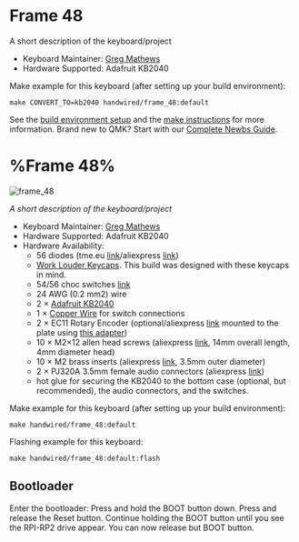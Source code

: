 # Frame 48



A short description of the keyboard/project

* Keyboard Maintainer: [Greg Mathews](https://github.com/gregsqueeb)
* Hardware Supported: Adafruit KB2040

Make example for this keyboard (after setting up your build environment):

    make CONVERT_TO=kb2040 handwired/frame_48:default

See the [build environment setup](https://docs.qmk.fm/#/getting_started_build_tools) and the [make instructions](https://docs.qmk.fm/#/getting_started_make_guide) for more information. Brand new to QMK? Start with our [Complete Newbs Guide](https://docs.qmk.fm/#/newbs).



# %Frame 48%

![frame_48](https://via.placeholder.com/150)

*A short description of the keyboard/project*

* Keyboard Maintainer: [Greg Mathews](https://github.com/gregsqueeb)
* Hardware Supported: Adafruit KB2040
* Hardware Availability:
  * 56 diodes (tme.eu [link](https://www.tme.eu/ro/en/details/1n4148-dio/tht-universal-diodes/diotec-semiconductor/1n4148/)/aliexpress [link](https://www.aliexpress.com/item/32729204179.html))
  * [Work Louder Keycaps](https://worklouder.cc/shop/wrk-legend/). This build was designed with these keycaps in mind.
  * 54/56 choc switches [link](https://mechanicalkeyboards.com/shop/index.php?l=product_detail&p=6337)
  * 24 AWG (0.2 mm2) wire
  * 2 × [Adafruit KB2040](https://www.adafruit.com/product/5302)
  * 1 × [Copper Wire](https://www.amazon.com/dp/B00XHD03EA) for switch connections
  * 2 × EC11 Rotary Encoder (optional/aliexpress [link](https://www.aliexpress.com/item/32872039030.html) mounted to the plate using [this adapter](https://www.thingiverse.com/thing:3770166))
  * 10 × M2×12 allen head screws (aliexpress [link](https://www.aliexpress.com/item/32966941844.html), 14mm overall length, 4mm diameter head)
  * 10 × M2 brass inserts (aliexpress [link](https://www.aliexpress.com/item/4000585933306.html), 3.5mm outer diameter)
  * 2 × PJ320A 3.5mm female audio connectors (aliexpress [link](https://www.aliexpress.com/item/32368285821.html))
  * hot glue for securing the KB2040 to the bottom case (optional, but recommended), the audio connectors, and the switches.

Make example for this keyboard (after setting up your build environment):

    make handwired/frame_48:default

Flashing example for this keyboard:

    make handwired/frame_48:default:flash

## Bootloader

Enter the bootloader:
    Press and hold the BOOT button down.
    Press and release the Reset button.
    Continue holding the BOOT button until you see the RPI-RP2 drive appear.
    You can now release but BOOT button.